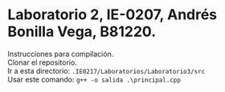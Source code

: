 # Laboratorio 2, IE-0207, Andrés Bonilla Vega, B81220.
Instrucciones para compilación.    
Clonar el repositorio.  
Ir a esta directorio: ``.IE0217/Laboratorios/Laboratorio3/src``  
Usar este comando: ``g++ -o salida .\principal.cpp`` 
